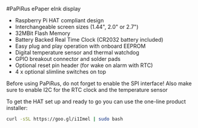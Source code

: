 <!--
---
name: PaPiRus HAT
class: board
type: display
formfactor: HAT
manufacturer: Pi Supply
description: PaPiRus is an ePaper / eInk screen HAT module for the Raspberry Pi.
url: https://www.kickstarter.com/projects/pisupply/papirus-the-epaper-screen-hat-for-your-raspberry-p
github: https://github.com/PiSupply/PaPiRus
schematic:
buy: https://www.pi-supply.com/product/papirus-epaper-eink-screen-hat-for-raspberry-pi/
image: 'pisupply-papirus.png'
pincount: 40
eeprom: yes
power:
  '1':
  '2':
ground:
  '6':
  '9':
  '14':
  '20':
  '25':
  '30':
  '34':
  '39':
pin:
  '3':
    mode: i2c
  '5':
    mode: i2c
  '8':
    name: Border Control
  '10':
    name: Discharge
  '11':
    name: Temp Sens
  '12':
    name: ePaper PWM
  '13':
    name: RTC
  '16':
    name: Panel On
  '18':
    name: Reset COG (Chip On Glass) 
  '19':
    mode: spi
  '21':
    mode: spi
  '22':
    name: Busy COG (Chip On Glass)
  '23':
    mode: spi
  '24':
    mode: spi
  '26':
    mode: spi
  '27':
    mode: i2c
  '28':
    mode: i2c
  '36':
    name: Button 1
    mode: input
    active: low
  '37':
    name: Button 2
    mode: input
    active: low  
  '38':
    name: Button 3
    mode: input
    active: low
  '40':
    name: Button 4
    mode: input
    active: low
-->
#PaPiRus ePaper eInk display
* Raspberry Pi HAT compliant design
* Interchangeable screen sizes (1.44", 2.0" or 2.7")
* 32MBit Flash Memory
* Battery Backed Real Time Clock (CR2032 battery included)
* Easy plug and play operation with onboard EEPROM
* Digital temperature sensor and thermal watchdog
* GPIO breakout connector and solder pads
* Optional reset pin header (for wake on alarm with RTC)
* 4 x optional slimline switches on top

Before using PaPiRus, do not forget to enable the SPI interface!
Also make sure to enable I2C for the RTC clock and the temperature sensor

To get the HAT set up and ready to go you can use the one-line product installer:

```bash
curl -sSL https://goo.gl/i1Imel | sudo bash
```
